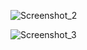![Screenshot_2](https://github.com/marufhasanmitul/firebase_push_notificaton/assets/87512480/3693628c-d207-4566-97eb-aa181ec78e37)




![Screenshot_3](https://github.com/marufhasanmitul/firebase_push_notificaton/assets/87512480/4404c1b0-0f61-4538-9910-3a13ede763a9)
